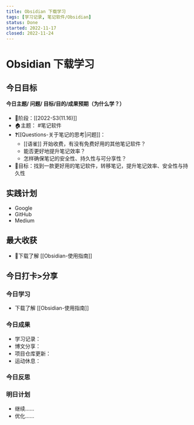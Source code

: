 ```yaml
---
title: Obsidian 下载学习
tags: [学习记录, 笔记软件/Obsidian]
status: Done
started: 2022-11-17
closed: 2022-11-24
---
```

# Obsidian 下载学习
## 今日目标
#### 今日主题/ 问题/ 目标/目的/成果预期（**为什么学**？）
- 🚀阶段：[[2022-S3(11.16)]]
- 🏠主题： #笔记软件
- ❓[[Questions-关于笔记的思考|问题]]：
	- [[语雀]] 开始收费，有没有免费好用的其他笔记软件？
	- 能否更好地提升笔记效率？
	- 怎样确保笔记的安全性、持久性与可分享性？
- 🔭目标：找到一款更好用的笔记软件，转移笔记，提升笔记效率、安全性与持久性
## 实践计划
- Google
- GitHub
- Medium
## 最大收获
- 🫰下载了解 [[Obsidian-使用指南]]
## 今日打卡>分享
### 今日学习
- 下载了解 [[Obsidian-使用指南]]
### 今日成果
- 学习记录：
- 博文分享：
- 项目仓库更新：
- 运动休息：
### 今日反思
### 明日计划
- 继续……
- 优化……
